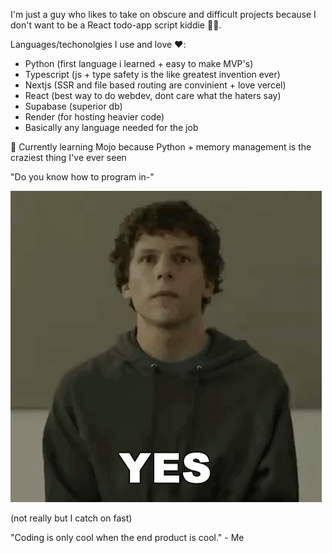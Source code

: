 I'm just a guy who likes to take on obscure and difficult projects because I don't want to be a React todo-app script kiddie 🤷🏾.

Languages/techonolgies I use and love ❤️:
  - Python (first language i learned + easy to make MVP's)
  - Typescript (js + type safety is the like greatest invention ever)
  - Nextjs (SSR and file based routing are convinient + love vercel)
  - React (best way to do webdev, dont care what the haters say)
  - Supabase (superior db)
  - Render (for hosting heavier code)
  - Basically any language needed for the job

🧠 Currently learning Mojo because Python + memory management is the craziest thing I've ever seen


"Do you know how to program in-"

![Mark](./yes-mark-zuckerberg.gif)

(not really but I catch on fast)

"Coding is only cool when the end product is cool." - Me
